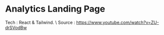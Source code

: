 # Analytics Landing Page
Tech : React & Tailwind. \ 
Source : https://www.youtube.com/watch?v=ZU-drSVodBw
